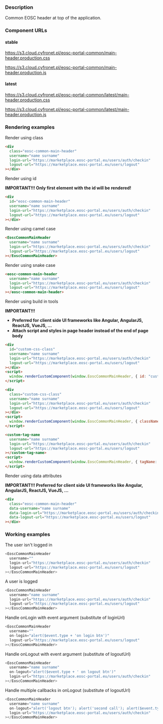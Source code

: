 ### Description

Common EOSC header at top of the application.

### Component URLs

#### stable

https://s3.cloud.cyfronet.pl/eosc-portal-common/main-header.production.css

https://s3.cloud.cyfronet.pl/eosc-portal-common/main-header.production.js

#### latest

https://s3.cloud.cyfronet.pl/eosc-portal-common/latest/main-header.production.css

https://s3.cloud.cyfronet.pl/eosc-portal-common/latest/main-header.production.js

### Rendering examples

Render using class

```html
<div
  class="eosc-common-main-header"
  username="name surname"
  login-url="https://marketplace.eosc-portal.eu/users/auth/checkin"
  logout-url="https://marketplace.eosc-portal.eu/users/logout"
></div>
```

Render using id

**IMPORTANT!!! Only first element with the id will be rendered!**

```html
<div
  id="eosc-common-main-header"
  username="name surname"
  login-url="https://marketplace.eosc-portal.eu/users/auth/checkin"
  logout-url="https://marketplace.eosc-portal.eu/users/logout"
></div>
```

Render using camel case

```html
<EoscCommonMainHeader
  username="name surname"
  login-url="https://marketplace.eosc-portal.eu/users/auth/checkin"
  logout-url="https://marketplace.eosc-portal.eu/users/logout"
></EoscCommonMainHeader>
```

Render using snake case

```html
<eosc-common-main-header
  username="name surname"
  login-url="https://marketplace.eosc-portal.eu/users/auth/checkin"
  logout-url="https://marketplace.eosc-portal.eu/users/logout"
></eosc-common-main-header>
```

Render using build in tools

**IMPORTANT!!!**

- **Preferred for client side UI frameworks like Angular, AngularJS, ReactJS, VueJS, ...**
- **Attach script and styles in page header instead of the end of page body**

```html
<div
  id="custom-css-class"
  username="name surname"
  login-url="https://marketplace.eosc-portal.eu/users/auth/checkin"
  logout-url="https://marketplace.eosc-portal.eu/users/logout"
></div>
<script>
  window.renderCustomComponent(window.EoscCommonMainHeader, { id: "custom-css-class" });
</script>

<div
  class="custom-css-class"
  username="name surname"
  login-url="https://marketplace.eosc-portal.eu/users/auth/checkin"
  logout-url="https://marketplace.eosc-portal.eu/users/logout"
></div>
<script>
  window.renderCustomComponent(window.EoscCommonMainHeader, { className: "custom-css-class" });
</script>

<custom-tag-name
  username="name surname"
  login-url="https://marketplace.eosc-portal.eu/users/auth/checkin"
  logout-url="https://marketplace.eosc-portal.eu/users/logout"
></custom-tag-name>
<script>
  window.renderCustomComponent(window.EoscCommonMainHeader, { tagName: "custom-tag-name" });
</script>
```

Render using data attributes

**IMPORTANT!!! Preferred for client side UI frameworks like Angular, AngularJS, ReactJS, VueJS, ...**

```html
<div
  class="eosc-common-main-header"
  data-username="name surname"
  data-login-url="https://marketplace.eosc-portal.eu/users/auth/checkin"
  data-logout-url="https://marketplace.eosc-portal.eu/users/logout"
></div>
```

### Working examples

The user isn't logged in

```js
<EoscCommonMainHeader
  username=""
  login-url="https://marketplace.eosc-portal.eu/users/auth/checkin"
  logout-url="https://marketplace.eosc-portal.eu/users/logout"
></EoscCommonMainHeader>
```

A user is logged

```js
<EoscCommonMainHeader
  username="name surname"
  login-url="https://marketplace.eosc-portal.eu/users/auth/checkin"
  logout-url="https://marketplace.eosc-portal.eu/users/logout"
></EoscCommonMainHeader>
```

Handle onLogin with event argument (substitute of loginUrl)

```js
<EoscCommonMainHeader
  username=""
  on-login="alert($event.type + 'on login btn')"
  logout-url="https://marketplace.eosc-portal.eu/users/logout"
></EoscCommonMainHeader>
```

Handle onLogout with event argument (substitute of logoutUrl)

```js
<EoscCommonMainHeader
  username="name surname"
  on-logout="alert($event.type + ' on logout btn')"
  login-url="https://marketplace.eosc-portal.eu/users/auth/checkin"
></EoscCommonMainHeader>
```

Handle multiple callbacks in onLogout (substitute of logoutUrl)

```js
<EoscCommonMainHeader
  username="name surname"
  on-logout="alert('logout btn'); alert('second call'); alert($event.type)"
  login-url="https://marketplace.eosc-portal.eu/users/auth/checkin"
></EoscCommonMainHeader>
```

